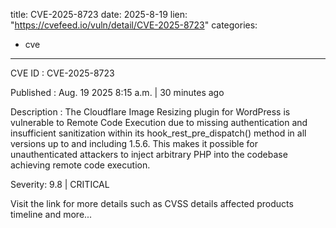  
title: CVE-2025-8723
date: 2025-8-19
lien: "https://cvefeed.io/vuln/detail/CVE-2025-8723"
categories:
  - cve
---

CVE ID : CVE-2025-8723

Published :  Aug. 19
2025
8:15 a.m. | 30 minutes ago

Description : The Cloudflare Image Resizing plugin for WordPress is vulnerable to Remote Code Execution due to missing authentication and insufficient sanitization within its hook_rest_pre_dispatch() method in all versions up to
and including
1.5.6. This makes it possible for unauthenticated attackers to inject arbitrary PHP into the codebase
achieving remote code execution.

Severity: 9.8 | CRITICAL

Visit the link for more details
such as CVSS details
affected products
timeline
and more...
